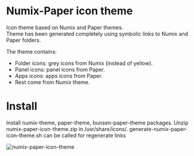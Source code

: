 # Numix-Paper icon theme
Icon theme based on Numix and Paper themes.  
Theme has been generated completely using symbolic links to Numix and Paper folders.

The theme contains:
  * Folder icons: grey icons from Numix (instead of yellow).
  * Panel icons: panel icons from Paper.
  * Apps icons: apps icons from Paper.
  * Rest come from Numix theme.
  
# Install
Install numix-theme, paper-theme, bunsen-paper-theme packages.
Unzip numix-paper-icon-theme.zip in /usr/share/icons/. 
generate-numix-paper-icon-theme.sh can be called for regenerate links

![numix-paper-icon-theme](https://user-images.githubusercontent.com/32820131/40285580-32b6e22c-5c9e-11e8-8567-01f56d1c12db.png)
